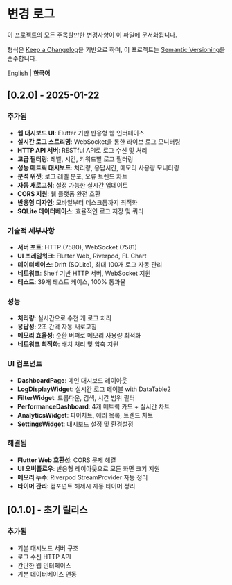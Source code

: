 # 변경 로그

이 프로젝트의 모든 주목할만한 변경사항이 이 파일에 문서화됩니다.

형식은 [Keep a Changelog](https://keepachangelog.com/en/1.0.0/)을 기반으로 하며,
이 프로젝트는 [Semantic Versioning](https://semver.org/spec/v2.0.0.html)을 준수합니다.

[English](CHANGELOG.md) | **한국어**

## [0.2.0] - 2025-01-22

### 추가됨

- **웹 대시보드 UI**: Flutter 기반 반응형 웹 인터페이스
- **실시간 로그 스트리밍**: WebSocket을 통한 라이브 로그 모니터링
- **HTTP API 서버**: RESTful API로 로그 수신 및 처리
- **고급 필터링**: 레벨, 시간, 키워드별 로그 필터링
- **성능 메트릭 대시보드**: 처리량, 응답시간, 메모리 사용량 모니터링
- **분석 위젯**: 로그 레벨 분포, 오류 트렌드 차트
- **자동 새로고침**: 설정 가능한 실시간 업데이트
- **CORS 지원**: 웹 플랫폼 완전 호환
- **반응형 디자인**: 모바일부터 데스크톱까지 최적화
- **SQLite 데이터베이스**: 효율적인 로그 저장 및 쿼리

### 기술적 세부사항

- **서버 포트**: HTTP (7580), WebSocket (7581)
- **UI 프레임워크**: Flutter Web, Riverpod, FL Chart
- **데이터베이스**: Drift (SQLite), 최대 100개 로그 자동 관리
- **네트워크**: Shelf 기반 HTTP 서버, WebSocket 지원
- **테스트**: 39개 테스트 케이스, 100% 통과율

### 성능

- **처리량**: 실시간으로 수천 개 로그 처리
- **응답성**: 2초 간격 자동 새로고침
- **메모리 효율성**: 순환 버퍼로 메모리 사용량 최적화
- **네트워크 최적화**: 배치 처리 및 압축 지원

### UI 컴포넌트

- **DashboardPage**: 메인 대시보드 레이아웃
- **LogDisplayWidget**: 실시간 로그 테이블 with DataTable2
- **FilterWidget**: 드롭다운, 검색, 시간 범위 필터
- **PerformanceDashboard**: 4개 메트릭 카드 + 실시간 차트
- **AnalyticsWidget**: 파이차트, 에러 목록, 트렌드 차트
- **SettingsWidget**: 대시보드 설정 및 환경설정

### 해결됨

- **Flutter Web 호환성**: CORS 문제 해결
- **UI 오버플로우**: 반응형 레이아웃으로 모든 화면 크기 지원
- **메모리 누수**: Riverpod StreamProvider 자동 정리
- **타이머 관리**: 컴포넌트 해제시 자동 타이머 정리

## [0.1.0] - 초기 릴리스

### 추가됨

- 기본 대시보드 서버 구조
- 로그 수신 HTTP API
- 간단한 웹 인터페이스
- 기본 데이터베이스 연동
